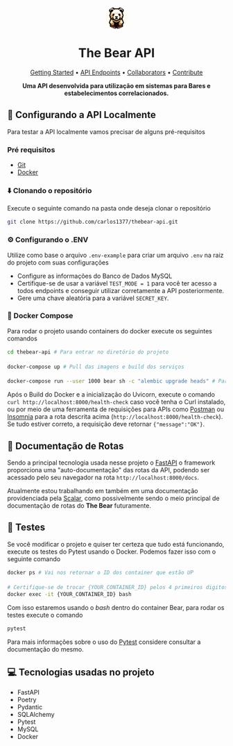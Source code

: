 <p align="center" ><img align="center" src="github-logo.png" width=50></p>
<h1 align="center">The Bear API </h1>

<p align="center">
 <a href="#started">Getting Started</a> • 
  <a href="#routes">API Endpoints</a> •
 <a href="#colab">Collaborators</a> •
 <a href="#contribute">Contribute</a>
</p>

<p align="center">
  <b>Uma API desenvolvida para utilização em sistemas para Bares e estabelecimentos correlacionados.</b>
</p>


<h2 id="started">🚀 Configurando a API Localmente</h2>

Para testar a API localmente vamos precisar de alguns pré-requisitos

### Pré requisitos

- [Git](https://git-scm.com/downloads)
- [Docker](https://www.docker.com/get-started/)

### ⬇️ Clonando o repositório

Execute o seguinte comando na pasta onde deseja clonar o repositório

```bash
git clone https://github.com/carlos1377/thebear-api.git
```

### ⚙️ Configurando o .ENV

Utilize como base o arquivo `.env-example` para criar um arquivo `.env` na raiz do projeto com suas configurações

 - Configure as informações do Banco de Dados MySQL
 - Certifique-se de usar a variável `TEST_MODE = 1` para você ter acesso a todos endpoints e conseguir utilizar corretamente a API posteriormente.
 - Gere uma chave aleatória para a variável `SECRET_KEY`.

### 🐳 Docker Compose

Para rodar o projeto usando containers do docker execute os seguintes comandos

```bash
cd thebear-api # Para entrar no diretório do projeto

docker-compose up # Pull das imagens e build dos serviços

docker-compose run --user 1000 bear sh -c "alembic upgrade heads" # Para aplicar as migrações ao banco
```
Após o Build do Docker e a inicialização do Uvicorn, execute o comando `curl http://localhost:8000/health-check` caso você tenha o Curl instalado, ou por meio de uma ferramenta de requisições para APIs como [Postman](https://www.postman.com/downloads/) ou [Insomnia](https://insomnia.rest/download) para a rota descrita acima (`http://localhost:8000/health-check`). Se tudo estiver correto, a requisição deve retornar `{"message":"OK"}`.

## 🚩 Documentação de Rotas

Sendo a principal tecnologia usada nesse projeto o [FastAPI](https://fastapi.tiangolo.com/) o framework proporciona uma "auto-documentação" das rotas da API, podendo ser acessado pelo seu navegador na rota `http://localhost:8000/docs`. 

Atualmente estou trabalhando em também em uma documentação providenciada pela [Scalar](https://docs.scalar.com), como possivelmente sendo o meio principal de documentação de rotas do **The Bear** futuramente.

## 🚧 Testes

Se você modificar o projeto e quiser ter certeza que tudo está funcionando, execute os testes do Pytest usando o Docker. Podemos fazer isso com o seguinte comando 

```bash
docker ps # Vai nos retornar o ID dos container que estão UP

# Certifique-se de trocar {YOUR_CONTAINER_ID} pelos 4 primeiros digitos do ID do container Bear
docker exec -it {YOUR_CONTAINER_ID} bash
```

Com isso estaremos usando o *bash* dentro do container Bear, para rodar os testes execute o comando
```bash
pytest
```
 
Para mais informações sobre o uso do [Pytest](https://docs.pytest.org) considere consultar a documentação do mesmo.

## 💻 Tecnologias usadas no projeto

- FastAPI
- Poetry
- Pydantic
- SQLAlchemy
- Pytest
- MySQL
- Docker